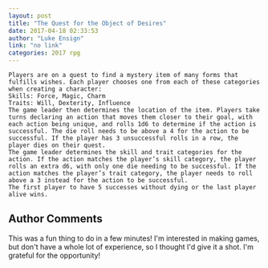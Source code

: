```yaml
---
layout: post
title: "The Quest for the Object of Desires"
date: 2017-04-18 02:33:53
author: "Luke Ensign"
link: "no link"
categories: 2017 rpg
---
```

```
Players are on a quest to find a mystery item of many forms that fulfills wishes. Each player chooses one from each of these categories when creating a character:
Skills: Force, Magic, Charm
Traits: Will, Dexterity, Influence
The game leader then determines the location of the item. Players take turns declaring an action that moves them closer to their goal, with each action being unique, and rolls 1d6 to determine if the action is successful. The die roll needs to be above a 4 for the action to be successful. If the player has 3 unsuccessful rolls in a row, the player dies on their quest.
The game leader determines the skill and trait categories for the action. If the action matches the player’s skill category, the player rolls an extra d6, with only one die needing to be successful. If the action matches the player’s trait category, the player needs to roll above a 3 instead for the action to be successful.
The first player to have 5 successes without dying or the last player alive wins.
```
## Author Comments 

This was a fun thing to do in a few minutes! I'm interested in making games, but don't have a whole lot of experience, so I thought I'd give it a shot. I'm grateful for the opportunity!
